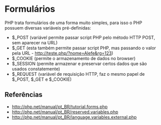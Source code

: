 Formulários
===========

PHP trata formulários de uma forma muito simples, para isso o PHP possuem diversas
variáveis pré-definidas:

- $_POST (variável permite passar script PHP pelo método HTTP POST, sem aparecer na URL)
- $_GET (esta também permite passar script PHP, mas passando o valor pela URL - http://teste.php/?nome=Alefe&rg=123)
- $_COOKIE (permite o armazenamento de dados no browser)
- $_SESSION (permite armazenar e preservar certos dados que são usados constatemente)
- $_REQUEST (variável de requisição HTTP, faz o mesmo papel de $_POST, $_GET e $_COOKIE)


Referências
-----------

 - http://php.net/manual/pt_BR/tutorial.forms.php
 - http://php.net/manual/pt_BR/reserved.variables.php
 - http://php.net/manual/pt_BR/language.variables.external.php

